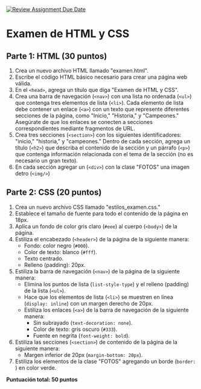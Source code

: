 [![Review Assignment Due Date](https://classroom.github.com/assets/deadline-readme-button-24ddc0f5d75046c5622901739e7c5dd533143b0c8e959d652212380cedb1ea36.svg)](https://classroom.github.com/a/dMcxfsqk)
# Examen de HTML y CSS

## Parte 1: HTML (30 puntos)

1. Crea un nuevo archivo HTML llamado "examen.html".
2. Escribe el código HTML básico necesario para crear una página web válida.
3. En el `<head>`, agrega un título que diga "Examen de HTML y CSS".
4. Crea una barra de navegación (`<nav>`) con una lista no ordenada (`<ul>`) que contenga tres elementos de lista (`<li>`). Cada elemento de lista debe contener un enlace (`<a>`) con un texto que represente diferentes secciones de la página, como "Inicio," "Historia," y "Campeones." Asegúrate de que los enlaces se conecten a secciones correspondientes mediante fragmentos de URL.
5. Crea tres secciones (`<section>`) con los siguientes identificadores: "inicio," "historia," y "campeones." Dentro de cada sección, agrega un título (`<h2>`) que describa el contenido de la sección y un párrafo (`<p>`) que contenga información relacionada con el tema de la sección (no es necesario un gran texto).
6. En cada sección agregar un (`<div>`) con la clase "FOTOS" una imagen detro (`<img/>`)

## Parte 2: CSS (20 puntos)

1. Crea un nuevo archivo CSS llamado "estilos_examen.css."
2. Establece el tamaño de fuente para todo el contenido de la página en 18px.
3. Aplica un fondo de color gris claro (`#eee`) al cuerpo (`<body>`) de la página.
4. Estiliza el encabezado (`<header>`) de la página de la siguiente manera:
   - Fondo: color negro (`#000`).
   - Color de texto: blanco (`#fff`).
   - Texto centrado.
   - Relleno (padding): 20px.
5. Estiliza la barra de navegación (`<nav>`) de la página de la siguiente manera:
   - Elimina los puntos de lista (`list-style-type`) y el relleno (padding) de la lista (`<ul>`).
   - Hace que los elementos de lista (`<li>`) se muestren en línea (`display: inline`) con un margen derecho de 20px.
   - Estiliza los enlaces (`<a>`) de la barra de navegación de la siguiente manera:
     - Sin subrayado (`text-decoration: none`).
     - Color de texto: gris oscuro (`#333`).
     - Fuente en negrita (`font-weight: bold`).
6. Estiliza las secciones (`<section>`) de contenido de la página de la siguiente manera:
   - Margen inferior de 20px (`margin-bottom: 20px`).
7. Estiliza los elementos de la clase "FOTOS" agregando un borde (`border: `) en color verde.

**Puntuación total: 50 puntos**
